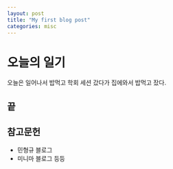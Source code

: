 ```yaml
---
layout: post
title: "My first blog post"
categories: misc
---
```


# 오늘의 일기

오늘은 일어나서 밥먹고 학회 세션 갔다가 집에와서 밥먹고 잤다.

> 
끝
---

## 참고문헌

- 민형규 블로그
- 미니마 블로그 등등